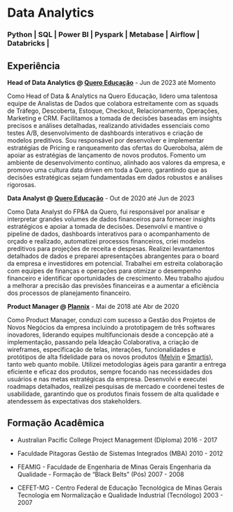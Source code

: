 # Data Analytics
### Python | SQL | Power BI | Pyspark | Metabase | Airflow | Databricks | ###

## Experiência
**Head of Data Analytics @ [Quero Educação](https://www.linkedin.com/company/queroedu)** - Jun de 2023 até Momento

Como Head of Data & Analytics na Quero Educação, lidero uma talentosa equipe de Analistas de Dados que colabora estreitamente com as squads de Tráfego, Descoberta, Estoque, Checkout, Relacionamento, Operações, Marketing e CRM. Facilitamos a tomada de decisões baseadas em insights precisos e análises detalhadas, realizando atividades essenciais como testes A/B, desenvolvimento de dashboards interativos e criação de modelos preditivos. Sou responsável por desenvolver e implementar estratégias de Pricing e ranqueamento das ofertas do Querobolsa, além de apoiar as estratégias de lançamento de novos produtos. Fomento um ambiente de desenvolvimento contínuo, alinhado aos valores da empresa, e promovo uma cultura data driven em toda a Quero, garantindo que as decisões estratégicas sejam fundamentadas em dados robustos e análises rigorosas.

**Data Analyst @ [Quero Educação](https://www.linkedin.com/company/queroedu)** - Out de 2020 até Jun de 2023

Como Data Analyst do FP&A da Quero, fui responsável por analisar e interpretar grandes volumes de dados financeiros para fornecer insights estratégicos e apoiar a tomada de decisões. Desenvolvi e mantive o pipeline de dados, dashboards interativos para o acompanhamento de orçado e realizado, automatizei processos financeiros, criei modelos preditivos para projeções de receita e despesas. Realizei levantamentos detalhados de dados e preparei apresentações abrangentes para o board da empresa e investidores em potencial. Trabalhei em estreita colaboração com equipes de finanças e operações para otimizar o desempenho financeiro e identificar oportunidades de crescimento. Meu trabalho ajudou a melhorar a precisão das previsões financeiras e a aumentar a eficiência dos processos de planejamento financeiro.

**Product Manager @ [Plannix](https://www.linkedin.com/company/plannix)** - Mai de 2018 até Abr de 2020

Como Product Manager, conduzi com sucesso a Gestão dos Projetos de Novos Negócios da empresa incluindo a prototipagem de três softwares inovadores, liderando equipes multifuncionais desde a concepção até a implementação, passando pela Ideação Colaborativa, a criação de wireframes, especificação de telas, interações, funcionalidades e protótipos de alta fidelidade para os novos produtos ([Melvin](https://oimelvin.com/) e [Smartis](https://smartis.com.br/)), tanto web quanto mobile. Utilizei metodologias ágeis para garantir a entrega eficiente e eficaz dos produtos, sempre focando nas necessidades dos usuários e nas metas estratégicas da empresa. Desenvolvi e executei roadmaps detalhados, realizei pesquisas de mercado e coordenei testes de usabilidade, garantindo que os produtos finais fossem de alta qualidade e atendessem às expectativas dos stakeholders.

## Formação Acadêmica ##

- Australian Pacific College
  Project Management (Diploma)
  2016 - 2017

- Faculdade Pitagoras
  Gestão de Sistemas Integrados (MBA)
  2010 - 2012

- FEAMIG - Faculdade de Engenharia de Minas Gerais
  Engenharia da Qualidade - Formação de “Black Belts” (Pós)
  2007 - 2008

- CEFET-MG - Centro Federal de Educação Tecnológica de Minas Gerais
  Tecnologia em Normalização e Qualidade Industrial (Tecnólogo)
  2003 - 2007

